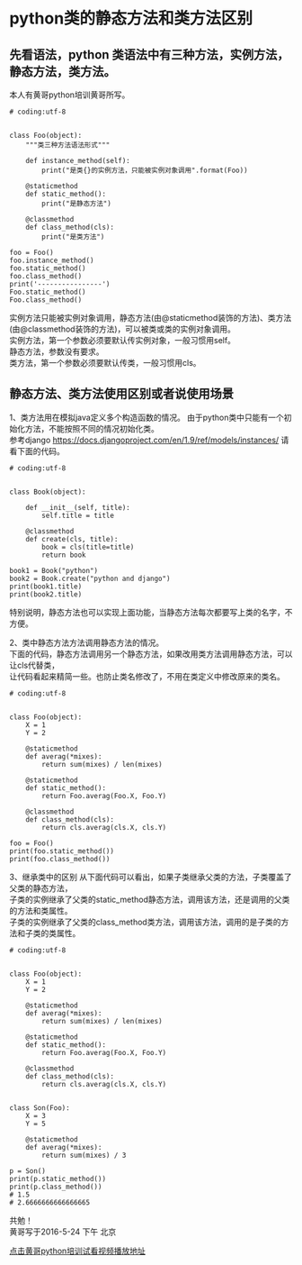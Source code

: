 # python类的静态方法和类方法区别

## 先看语法，python 类语法中有三种方法，实例方法，静态方法，类方法。
本人有黄哥python培训黄哥所写。

	# coding:utf-8


	class Foo(object):
	    """类三种方法语法形式"""

	    def instance_method(self):
	        print("是类{}的实例方法，只能被实例对象调用".format(Foo))

	    @staticmethod
	    def static_method():
	        print("是静态方法")

	    @classmethod
	    def class_method(cls):
	        print("是类方法")

	foo = Foo()
	foo.instance_method()
	foo.static_method()
	foo.class_method()
	print('----------------')
	Foo.static_method()
	Foo.class_method()

实例方法只能被实例对象调用，静态方法(由@staticmethod装饰的方法)、类方法(由@classmethod装饰的方法)，可以被类或类的实例对象调用。     
实例方法，第一个参数必须要默认传实例对象，一般习惯用self。     
静态方法，参数没有要求。    
类方法，第一个参数必须要默认传类，一般习惯用cls。  

## 静态方法、类方法使用区别或者说使用场景

1、类方法用在模拟java定义多个构造函数的情况。
由于python类中只能有一个初始化方法，不能按照不同的情况初始化类。    
参考django https://docs.djangoproject.com/en/1.9/ref/models/instances/
请看下面的代码。

	# coding:utf-8


	class Book(object):

	    def __init__(self, title):
	        self.title = title

	    @classmethod
	    def create(cls, title):
	        book = cls(title=title)
	        return book

	book1 = Book("python")
	book2 = Book.create("python and django")
	print(book1.title)
	print(book2.title)

特别说明，静态方法也可以实现上面功能，当静态方法每次都要写上类的名字，不方便。

2、类中静态方法方法调用静态方法的情况。    
下面的代码，静态方法调用另一个静态方法，如果改用类方法调用静态方法，可以让cls代替类，    
让代码看起来精简一些。也防止类名修改了，不用在类定义中修改原来的类名。



	# coding:utf-8


	class Foo(object):
	    X = 1
	    Y = 2

	    @staticmethod
	    def averag(*mixes):
	        return sum(mixes) / len(mixes)

	    @staticmethod
	    def static_method():
	        return Foo.averag(Foo.X, Foo.Y)

	    @classmethod
	    def class_method(cls):
	        return cls.averag(cls.X, cls.Y)

	foo = Foo()
	print(foo.static_method())
	print(foo.class_method())


3、继承类中的区别
从下面代码可以看出，如果子类继承父类的方法，子类覆盖了父类的静态方法，      
子类的实例继承了父类的static_method静态方法，调用该方法，还是调用的父类的方法和类属性。    
子类的实例继承了父类的class_method类方法，调用该方法，调用的是子类的方法和子类的类属性。   


	# coding:utf-8


	class Foo(object):
	    X = 1
	    Y = 2

	    @staticmethod
	    def averag(*mixes):
	        return sum(mixes) / len(mixes)

	    @staticmethod
	    def static_method():
	        return Foo.averag(Foo.X, Foo.Y)

	    @classmethod
	    def class_method(cls):
	        return cls.averag(cls.X, cls.Y)


	class Son(Foo):
	    X = 3
	    Y = 5

	    @staticmethod
	    def averag(*mixes):
	        return sum(mixes) / 3

	p = Son()
	print(p.static_method())
	print(p.class_method())
	# 1.5
	# 2.6666666666666665

共勉！  
黄哥写于2016-5-24 下午 北京


[点击黄哥python培训试看视频播放地址](https://github.com/pythonpeixun/article/blob/master/python_shiping.md)

